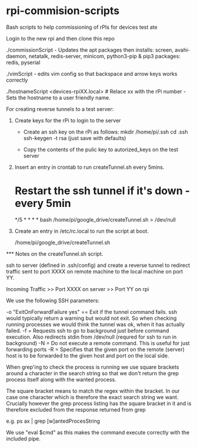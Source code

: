 # rpi-commision-scripts
Bash scripts to help commissioning of rPIs for devices test ate 

Login to the new rpi and then clone this repo

./commissionScript - Updates the apt packages then installs: screen, avahi-daemon, netatalk, redis-server, minicom, python3-pip
                     & pip3 packages: redis, pyserial
                     
./vimScript - edits vim config so that backspace and arrow keys works correctly

./hostnameScript <devices-rpiXX.local>  # Relace xx with the rPi number - Sets the hostname to a user friendly name.

For creating reverse tunnels to a test server:

1. Create keys for the rPi to login to the server

   - Create an ssh key on the rPi as follows:
      mkdir /home/pi/.ssh
      cd .ssh
      ssh-keygen -t rsa  (just save with defaults)

   - Copy the contents of the pulic key to autorized_keys on the test server

2. Insert an entry in crontab to run createTunnel.sh every 5mins.

   # Restart the ssh tunnel if it's down - every 5min
   */5 * * * * bash /home/pi/google_drive/createTunnel.sh > /dev/null

3. Create an entry in /etc/rc.local to run the script at boot.
   
   /home/pi/google_drive/createTunnel.sh

*** Notes on the createTunnel.sh script.

ssh to server (defined in .ssh/config) and create a reverse tunnel to redirect traffic sent
to port XXXX  on remote machine to the local machine on port YY.

Incoming Traffic >> Port XXXX on server >> Port YY on rpi

We use the following SSH parameters:

-o "ExitOnForwardFailure yes" == Exit if the tunnel command fails. ssh would typically return a
                                 warning but would not exit.  So when checking running processes
                                 we would think the tunnel was ok, when it has actually failed.
-f = Requests ssh to go to background just before command execution.
     Also redirects stdin from /dev/null (requred for ssh to run in background)
-N = Do not execute a remote command.  This is useful for just forwarding ports
-R = Specifies that the given port on the remote (server) host is to be forwarded to the
     given host and port on the local side.

When grep'ing to check the process is running we use square brackets around a character in the search
string so that we don't return the grep process itself along with the wanted process.

The square bracket means to match the regex within the bracket.  In our case one character which is therefore
the exact search string we want.  Crucially however the grep process listing has the square bracket in it and
is therefore excluded from the response returned from grep

e.g. ps ax | grep [w]antedProcesString

We use "eval $cmd" as this makes the command execute correctly with the included pipe.
